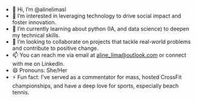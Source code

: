 - 👋 Hi, I’m @alinelimasl
- 👀 I’m interested in leveraging technology to drive social impact and foster innovation.
- 🌱 I’m currently learning about python (IA, and data science) to deepen my technical skills.
- 💞️ I’m looking to collaborate on projects that tackle real-world problems and contribute to positive change.
- 📫 You can reach me via email at aline_lima@outlook.com or connect with me on LinkedIn.
- 😄 Pronouns: She/Her
- ⚡ Fun fact: I've served as a commentator for mass, hosted CrossFit championships, and have a deep love for sports, especially beach tennis.
